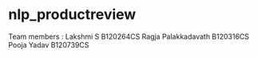 # nlp_productreview
Team members :
Lakshmi S           B120264CS
Ragja Palakkadavath B120316CS
Pooja Yadav         B120739CS

